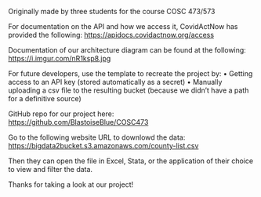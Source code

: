 
Originally made by three students for the course COSC 473/573

For documentation on the API and how we access it, CovidActNow has provided the following: https://apidocs.covidactnow.org/access

Documentation of our architecture diagram can be found at the following: https://i.imgur.com/nR1ksp8.jpg

For future developers, use the template to recreate the project by:
•	Getting access to an API key (stored automatically as a secret)
•	Manually uploading a csv file to the resulting bucket (because we didn’t have a path for a definitive source)

GitHub repo for our project here: https://github.com/BlastoiseBlue/COSC473

Go to the following website URL to downlowd the data: https://bigdata2bucket.s3.amazonaws.com/county-list.csv

Then they can open the file in Excel, Stata, or the application of their choice to view and filter the data.

Thanks for taking a look at our project!
